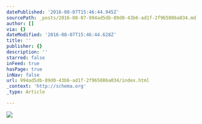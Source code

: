 ```yaml
---
datePublished: '2016-08-07T15:46:44.945Z'
sourcePath: _posts/2016-08-07-994ad5db-89d0-43b6-ad1f-2f965086a034.md
author: []
via: {}
dateModified: '2016-08-07T15:46:44.628Z'
title: ''
publisher: {}
description: ''
starred: false
inFeed: true
hasPage: true
inNav: false
url: 994ad5db-89d0-43b6-ad1f-2f965086a034/index.html
_context: 'http://schema.org'
_type: Article

---
```

![](https://the-grid-user-content.s3-us-west-2.amazonaws.com/e0041e68-4cc0-43eb-936b-aca540efb5a3.jpg)